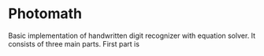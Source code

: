 # Photomath
Basic implementation of handwritten digit recognizer with equation solver. It consists of three main parts. First part is
